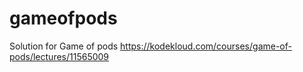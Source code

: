 # gameofpods
Solution for Game of pods
https://kodekloud.com/courses/game-of-pods/lectures/11565009
